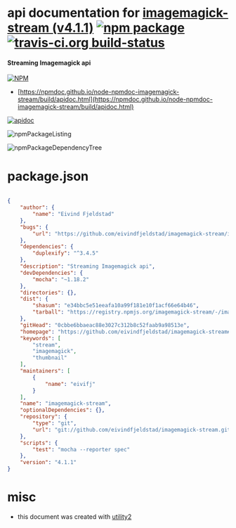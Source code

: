 # api documentation for  [imagemagick-stream (v4.1.1)](https://github.com/eivindfjeldstad/imagemagick-stream#readme)  [![npm package](https://img.shields.io/npm/v/npmdoc-imagemagick-stream.svg?style=flat-square)](https://www.npmjs.org/package/npmdoc-imagemagick-stream) [![travis-ci.org build-status](https://api.travis-ci.org/npmdoc/node-npmdoc-imagemagick-stream.svg)](https://travis-ci.org/npmdoc/node-npmdoc-imagemagick-stream)
#### Streaming Imagemagick api

[![NPM](https://nodei.co/npm/imagemagick-stream.png?downloads=true&downloadRank=true&stars=true)](https://www.npmjs.com/package/imagemagick-stream)

- [https://npmdoc.github.io/node-npmdoc-imagemagick-stream/build/apidoc.html](https://npmdoc.github.io/node-npmdoc-imagemagick-stream/build/apidoc.html)

[![apidoc](https://npmdoc.github.io/node-npmdoc-imagemagick-stream/build/screenCapture.buildCi.browser.%252Ftmp%252Fbuild%252Fapidoc.html.png)](https://npmdoc.github.io/node-npmdoc-imagemagick-stream/build/apidoc.html)

![npmPackageListing](https://npmdoc.github.io/node-npmdoc-imagemagick-stream/build/screenCapture.npmPackageListing.svg)

![npmPackageDependencyTree](https://npmdoc.github.io/node-npmdoc-imagemagick-stream/build/screenCapture.npmPackageDependencyTree.svg)



# package.json

```json

{
    "author": {
        "name": "Eivind Fjeldstad"
    },
    "bugs": {
        "url": "https://github.com/eivindfjeldstad/imagemagick-stream/issues"
    },
    "dependencies": {
        "duplexify": "^3.4.5"
    },
    "description": "Streaming Imagemagick api",
    "devDependencies": {
        "mocha": "~1.18.2"
    },
    "directories": {},
    "dist": {
        "shasum": "e34bbc5e51eeafa10a99f181e10f1acf66e64b46",
        "tarball": "https://registry.npmjs.org/imagemagick-stream/-/imagemagick-stream-4.1.1.tgz"
    },
    "gitHead": "0cbbe6bbaeac88e3027c312b8c52faab9a98513e",
    "homepage": "https://github.com/eivindfjeldstad/imagemagick-stream#readme",
    "keywords": [
        "stream",
        "imagemagick",
        "thumbnail"
    ],
    "maintainers": [
        {
            "name": "eivifj"
        }
    ],
    "name": "imagemagick-stream",
    "optionalDependencies": {},
    "repository": {
        "type": "git",
        "url": "git://github.com/eivindfjeldstad/imagemagick-stream.git"
    },
    "scripts": {
        "test": "mocha --reporter spec"
    },
    "version": "4.1.1"
}
```



# misc
- this document was created with [utility2](https://github.com/kaizhu256/node-utility2)
